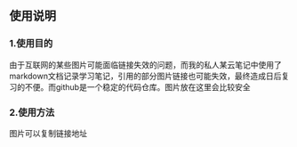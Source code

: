 ## 使用说明

### 1.使用目的

由于互联网的某些图片可能面临链接失效的问题，而我的私人某云笔记中使用了markdown文档记录学习笔记，引用的部分图片链接也可能失效，最终造成日后复习的不便。而github是一个稳定的代码仓库。图片放在这里会比较安全

### 2.使用方法

图片可以复制链接地址